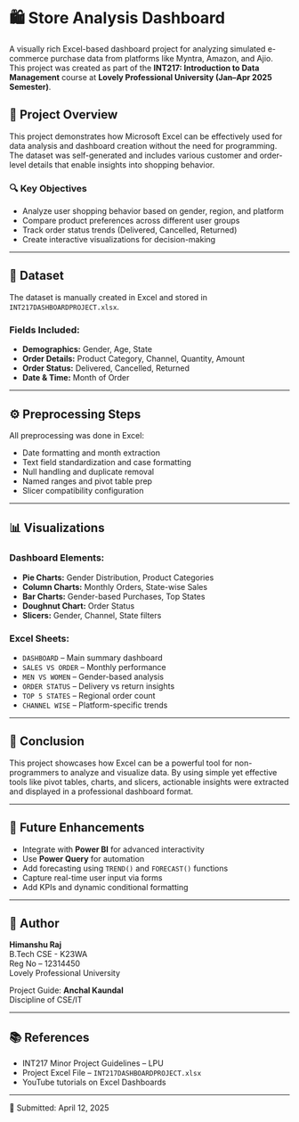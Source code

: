# 🛍️ Store Analysis Dashboard

A visually rich Excel-based dashboard project for analyzing simulated e-commerce purchase data from platforms like Myntra, Amazon, and Ajio. This project was created as part of the **INT217: Introduction to Data Management** course at **Lovely Professional University (Jan–Apr 2025 Semester)**.

## 📌 Project Overview

This project demonstrates how Microsoft Excel can be effectively used for data analysis and dashboard creation without the need for programming. The dataset was self-generated and includes various customer and order-level details that enable insights into shopping behavior.

### 🔍 Key Objectives

- Analyze user shopping behavior based on gender, region, and platform
- Compare product preferences across different user groups
- Track order status trends (Delivered, Cancelled, Returned)
- Create interactive visualizations for decision-making

---

## 📂 Dataset

The dataset is manually created in Excel and stored in `INT217DASHBOARDPROJECT.xlsx`.

### Fields Included:

- **Demographics:** Gender, Age, State
- **Order Details:** Product Category, Channel, Quantity, Amount
- **Order Status:** Delivered, Cancelled, Returned
- **Date & Time:** Month of Order

---

## ⚙️ Preprocessing Steps

All preprocessing was done in Excel:
- Date formatting and month extraction
- Text field standardization and case formatting
- Null handling and duplicate removal
- Named ranges and pivot table prep
- Slicer compatibility configuration

---

## 📊 Visualizations

### Dashboard Elements:
- **Pie Charts:** Gender Distribution, Product Categories
- **Column Charts:** Monthly Orders, State-wise Sales
- **Bar Charts:** Gender-based Purchases, Top States
- **Doughnut Chart:** Order Status
- **Slicers:** Gender, Channel, State filters

### Excel Sheets:
- `DASHBOARD` – Main summary dashboard
- `SALES VS ORDER` – Monthly performance
- `MEN VS WOMEN` – Gender-based analysis
- `ORDER STATUS` – Delivery vs return insights
- `TOP 5 STATES` – Regional order count
- `CHANNEL WISE` – Platform-specific trends

---

## 📝 Conclusion

This project showcases how Excel can be a powerful tool for non-programmers to analyze and visualize data. By using simple yet effective tools like pivot tables, charts, and slicers, actionable insights were extracted and displayed in a professional dashboard format.

---

## 🚀 Future Enhancements

- Integrate with **Power BI** for advanced interactivity
- Use **Power Query** for automation
- Add forecasting using `TREND()` and `FORECAST()` functions
- Capture real-time user input via forms
- Add KPIs and dynamic conditional formatting

---

## 🧠 Author

**Himanshu Raj**  
B.Tech CSE - K23WA  
Reg No – 12314450  
Lovely Professional University

Project Guide: **Anchal Kaundal**  
Discipline of CSE/IT

---

## 📚 References

- INT217 Minor Project Guidelines – LPU  
- Project Excel File – `INT217DASHBOARDPROJECT.xlsx`  
- YouTube tutorials on Excel Dashboards

---

📅 Submitted: April 12, 2025  
